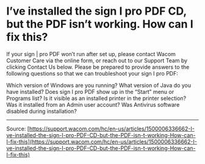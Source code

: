 # I’ve installed the sign I pro PDF CD, but the PDF isn’t working. How can I fix this?

If your sign | pro PDF won’t run after set up, please contact Wacom Customer Care via the online form, or reach out to our Support Team by clicking Contact Us below. Please be prepared to provide answers to the following questions so that we can troubleshoot your sign I pro PDF:

Which version of Windows are you running?
What version of Java do you have installed?
Does sign Ι pro PDF show up in the “Start” menu or Programs list?
Is it visible as an installed printer in the printer selection? 
Was it installed from an Admin user account?
Was Antivirus software disabled during installation?

---
Source: [https://support.wacom.com/hc/en-us/articles/1500006336662-I-ve-installed-the-sign-I-pro-PDF-CD-but-the-PDF-isn-t-working-How-can-I-fix-this](https://support.wacom.com/hc/en-us/articles/1500006336662-I-ve-installed-the-sign-I-pro-PDF-CD-but-the-PDF-isn-t-working-How-can-I-fix-this)
